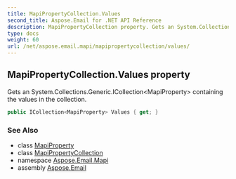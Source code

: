 ```yaml
---
title: MapiPropertyCollection.Values
second_title: Aspose.Email for .NET API Reference
description: MapiPropertyCollection property. Gets an System.Collections.Generic.ICollectionMapiProperty containing the values in the collection
type: docs
weight: 60
url: /net/aspose.email.mapi/mapipropertycollection/values/
---
```

## MapiPropertyCollection.Values property

Gets an System.Collections.Generic.ICollection&lt;MapiProperty&gt; containing the values in the collection.

```csharp
public ICollection<MapiProperty> Values { get; }
```

### See Also

* class [MapiProperty](../../mapiproperty/)
* class [MapiPropertyCollection](../)
* namespace [Aspose.Email.Mapi](../../mapipropertycollection/)
* assembly [Aspose.Email](../../../)


